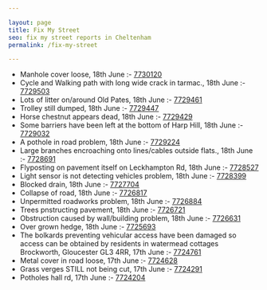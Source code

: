 ```yaml
---

layout: page
title: Fix My Street
seo: fix my street reports in Cheltenham
permalink: /fix-my-street

---
```


<!-- fix_marker starts -->

- Manhole cover loose, 18th June :- [7730120](https://www.fixmystreet.com/report/7730120)
- Cycle and Walking path with long wide crack in tarmac., 18th June :- [7729503](https://www.fixmystreet.com/report/7729503)
- Lots of litter on/around Old Pates, 18th June :- [7729461](https://www.fixmystreet.com/report/7729461)
- Trolley still dumped, 18th June :- [7729447](https://www.fixmystreet.com/report/7729447)
- Horse chestnut appears dead, 18th June :- [7729429](https://www.fixmystreet.com/report/7729429)
- Some barriers have been left at the bottom of Harp Hill, 18th June :- [7729032](https://www.fixmystreet.com/report/7729032)
- A pothole in road problem, 18th June :- [7729224](https://www.fixmystreet.com/report/7729224)
- Large branches encroaching onto lines/cables outside flats., 18th June :- [7728691](https://www.fixmystreet.com/report/7728691)
- Flyposting on pavement itself on Leckhampton Rd, 18th June :- [7728527](https://www.fixmystreet.com/report/7728527)
- Light sensor is not detecting vehicles problem, 18th June :- [7728399](https://www.fixmystreet.com/report/7728399)
- Blocked drain, 18th June :- [7727704](https://www.fixmystreet.com/report/7727704)
- Collapse of road, 18th June :- [7726817](https://www.fixmystreet.com/report/7726817)
- Unpermitted roadworks problem, 18th June :- [7726884](https://www.fixmystreet.com/report/7726884)
- Trees pnstructing pavement, 18th June :- [7726721](https://www.fixmystreet.com/report/7726721)
- Obstruction caused by wall/building problem, 18th June :- [7726631](https://www.fixmystreet.com/report/7726631)
- Over grown hedge, 18th June :- [7725693](https://www.fixmystreet.com/report/7725693)
- The bolkards preventing vehicular access have been damaged so access can be obtained by residents in watermead cottages Brockworth, Gloucester GL3 4RR, 17th June :- [7724761](https://www.fixmystreet.com/report/7724761)
- Metal cover in road loose, 17th June :- [7724628](https://www.fixmystreet.com/report/7724628)
- Grass verges STILL not being cut, 17th June :- [7724291](https://www.fixmystreet.com/report/7724291)
- Potholes hall rd, 17th June :- [7724204](https://www.fixmystreet.com/report/7724204)

<!-- fix_marker ends -->